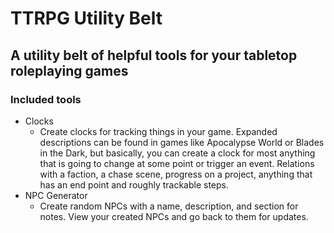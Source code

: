 # TTRPG Utility Belt

## A utility belt of helpful tools for your tabletop roleplaying games

### Included tools

- Clocks
  - Create clocks for tracking things in your game. Expanded descriptions can be found in games like Apocalypse World or Blades in the Dark, but basically, you can create a clock for most anything that is going to change at some point or trigger an event. Relations with a faction, a chase scene, progress on a project, anything that has an end point and roughly trackable steps.
- NPC Generator
  - Create random NPCs with a name, description, and section for notes. View your created NPCs and go back to them for updates.

